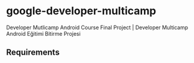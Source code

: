 # google-developer-multicamp
Developer Mutlicamp Android Course Final Project | Developer Multicamp Android Eğitimi Bitirme Projesi

## Requirements
